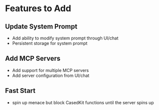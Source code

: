 # Features to Add

## Update System Prompt
- Add ability to modify system prompt through UI/chat
- Persistent storage for system prompt

## Add MCP Servers
- Add support for multiple MCP servers
- Add server configuration from UI/chat

## Fast Start
- spin up menace but block CasedKit functions until the server spins up
